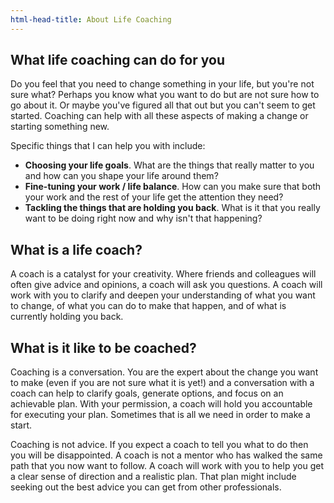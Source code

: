 ```yaml
---
html-head-title: About Life Coaching
---
```

<h2 >What life coaching can do for you</h2>
<p>Do you feel that you need to change something in your life, but you're not sure what? Perhaps you know what you want to do but are not sure how to go about it. Or maybe you've figured all that out but you can't seem to get started. Coaching can help with all these aspects of making a change or starting something new.</p>
<p>Specific things that I can help you with include:</p>
<ul>
    <li><strong>Choosing your life goals</strong>. What are the things that really matter to you and how can you shape your life around them?</li>
    <li><strong>Fine-tuning your work / life balance</strong>. How can you make sure that both your work and the rest of your life get the attention they need?</li>
    <li><strong>Tackling the things that are holding you back</strong>. What is it that you really want to be doing right now and why isn't that happening?</li>
</ul>

<h2>What is a life coach?</h2>
<p>A coach is a catalyst for your creativity. Where friends and colleagues will often give advice and opinions, a coach will ask you questions. A coach will work with you to clarify and deepen your understanding of what you want to change, of what you can do to make that happen, and of what is currently holding you back.</p>

<h2>What is it like to be coached?</h2>
<p>Coaching is a conversation. You are the expert about the change you want to make (even if you are not sure what it is yet!) and a conversation with a coach can help to clarify goals, generate options, and focus on an achievable plan. With your permission, a coach will hold you accountable for executing your plan. Sometimes that is all we need in order to make a start.</p>
<p>Coaching is not advice. If you expect a coach to tell you what to do then you will be disappointed. A coach is not a mentor who has walked the same path that you now want to follow. A coach will work with you to help you get a clear sense of direction and a realistic plan. That plan might include seeking out the best advice you can get from other professionals.</p>

